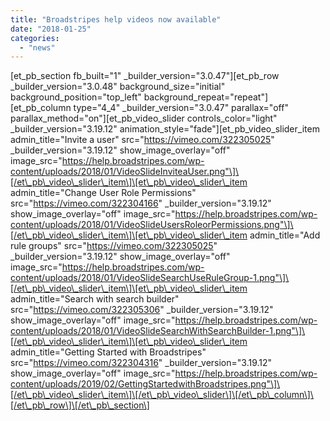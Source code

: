 ```yaml
---
title: "Broadstripes help videos now available"
date: "2018-01-25"
categories: 
  - "news"
---
```


\[et\_pb\_section fb\_built="1" \_builder\_version="3.0.47"\]\[et\_pb\_row \_builder\_version="3.0.48" background\_size="initial" background\_position="top\_left" background\_repeat="repeat"\]\[et\_pb\_column type="4\_4" \_builder\_version="3.0.47" parallax="off" parallax\_method="on"\]\[et\_pb\_video\_slider controls\_color="light" \_builder\_version="3.19.12" animation\_style="fade"\]\[et\_pb\_video\_slider\_item admin\_title="Invite a user" src="https://vimeo.com/322305025" \_builder\_version="3.19.12" show\_image\_overlay="off" image\_src="https://help.broadstripes.com/wp-content/uploads/2018/01/VideoSlideInviteaUser.png"\]\[/et\_pb\_video\_slider\_item\]\[et\_pb\_video\_slider\_item admin\_title="Change User Role Permissions" src="https://vimeo.com/322304166" \_builder\_version="3.19.12" show\_image\_overlay="off" image\_src="https://help.broadstripes.com/wp-content/uploads/2018/01/VideoSlideUsersRoleorPermissions.png"\]\[/et\_pb\_video\_slider\_item\]\[et\_pb\_video\_slider\_item admin\_title="Add rule groups" src="https://vimeo.com/322305025" \_builder\_version="3.19.12" show\_image\_overlay="off" image\_src="https://help.broadstripes.com/wp-content/uploads/2018/01/VideoSlideSearchUseRuleGroup-1.png"\]\[/et\_pb\_video\_slider\_item\]\[et\_pb\_video\_slider\_item admin\_title="Search with search builder" src="https://vimeo.com/322305306" \_builder\_version="3.19.12" show\_image\_overlay="off" image\_src="https://help.broadstripes.com/wp-content/uploads/2018/01/VideoSlideSearchWithSearchBuilder-1.png"\]\[/et\_pb\_video\_slider\_item\]\[et\_pb\_video\_slider\_item admin\_title="Getting Started with Broadstripes" src="https://vimeo.com/322304316" \_builder\_version="3.19.12" show\_image\_overlay="off" image\_src="https://help.broadstripes.com/wp-content/uploads/2019/02/GettingStartedwithBroadstripes.png"\]\[/et\_pb\_video\_slider\_item\]\[/et\_pb\_video\_slider\]\[/et\_pb\_column\]\[/et\_pb\_row\]\[/et\_pb\_section\]
